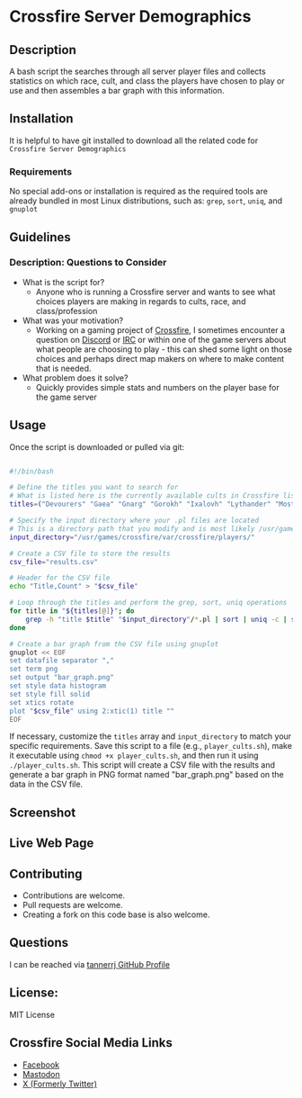 # Crossfire Server Demographics

## Description

A bash script the searches through all server player files and collects statistics on which race, cult, and class the players have chosen to play or use and then assembles a bar graph with this information.

## Installation

It is helpful to have git installed to download all the related code for `Crossfire Server Demographics`

### Requirements

No special add-ons or installation is required as the required tools are already bundled in most Linux distributions, such as: `grep`, `sort`, `uniq`, and `gnuplot`

## Guidelines

### Description: Questions to Consider

 * What is the script for?
   * Anyone who is running a Crossfire server and wants to see what choices players are making in regards to cults, race, and class/profession
 * What was your motivation?
   * Working on a gaming project of [Crossfire](https://sourceforge.net/projects/crossfire/), I sometimes encounter a question on [Discord](https://crossfire.real-time.com/discord/) or [IRC](https://crossfire.real-time.com/irc/) or within one of the game servers about what people are choosing to play - this can shed some light on those choices and perhaps direct map makers on where to make content that is needed.
 * What problem does it solve?
   * Quickly provides simple stats and numbers on the player base for the game server

## Usage

Once the script is downloaded or pulled via git:

```bash

#!/bin/bash

# Define the titles you want to search for
# What is listed here is the currently available cults in Crossfire listed alphabetically, so no changes are likely in this list
titles=("Devourers" "Gaea" "Gnarg" "Gorokh" "Ixalovh" "Lythander" "Mostrai" "Ruggilli" "Sorig" "Valriel" "Valkyrie")

# Specify the input directory where your .pl files are located
# This is a directory path that you modify and is most likely /usr/games/crossfire/var/crossfire/players/
input_directory="/usr/games/crossfire/var/crossfire/players/"

# Create a CSV file to store the results
csv_file="results.csv"

# Header for the CSV file
echo "Title,Count" > "$csv_file"

# Loop through the titles and perform the grep, sort, uniq operations
for title in "${titles[@]}"; do
    grep -h "title $title" "$input_directory"/*.pl | sort | uniq -c | sort -n >> "$csv_file"
done

# Create a bar graph from the CSV file using gnuplot
gnuplot << EOF
set datafile separator ","
set term png
set output "bar_graph.png"
set style data histogram
set style fill solid
set xtics rotate
plot "$csv_file" using 2:xtic(1) title ""
EOF

```

If necessary, customize the `titles` array and `input_directory` to match your specific requirements. Save this script to a file (e.g., `player_cults.sh`), make it executable using `chmod +x player_cults.sh`, and then run it using `./player_cults.sh`. This script will create a CSV file with the results and generate a bar graph in PNG format named "bar_graph.png" based on the data in the CSV file.
## Screenshot




## Live Web Page



## Contributing

 * Contributions are welcome.
 * Pull requests are welcome.
 * Creating a fork on this code base is also welcome.

## Questions

I can be reached via [tannerrj GitHub Profile](https://github.com/tannerrj)

## License:

MIT License

## Crossfire Social Media Links

 * [Facebook](https://www.facebook.com/crossfireproject/)
 * [Mastodon](https://mastodon.social/@crossfiremrpg)
 * [X (Formerly Twitter)](https://twitter.com/crossfiremrpg/)